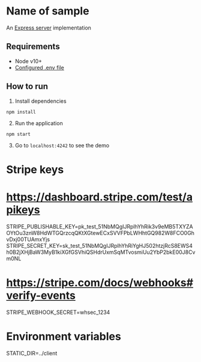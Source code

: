 # Name of sample

An [Express server](http://expressjs.com) implementation

## Requirements

- Node v10+
- [Configured .env file](../README.md)

## How to run

1. Install dependencies

```
npm install
```

2. Run the application

```
npm start
```

3. Go to `localhost:4242` to see the demo












# Stripe keys
# https://dashboard.stripe.com/test/apikeys
STRIPE_PUBLISHABLE_KEY=pk_test_51NbMQgIJRplhYhRik3v9eMB5TXYZAOYtOu3znW8HdWTGQrzcqQKtXGtewECxSVVFPbLWHhtGQ982W8FCO0GhvDxj00TUAmxYjs
STRIPE_SECRET_KEY=sk_test_51NbMQgIJRplhYhRiYgHJ502htzjRcS8EWS4h0B2jXHjBaW3MyB1kiXGfGSVhiQSHdrUxmSqMTvosmiUu2YbP2bkE00J8Cvm0NL

# https://stripe.com/docs/webhooks#verify-events
STRIPE_WEBHOOK_SECRET=whsec_1234

# Environment variables
STATIC_DIR=../client
